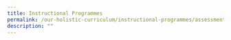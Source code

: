 ```yaml
---
title: Instructional Programmes
permalink: /our-holistic-curriculum/instructional-programmes/assessment-matters
description: ""
---
```

